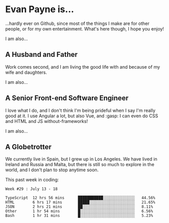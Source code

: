 # Evan Payne is...
...hardly ever on Github, since most of the things I make are for other people, or for my own entertainment.  What's here though, I hope you enjoy!

I am also...
## A Husband and Father
Work comes second, and I am living the good life with and because of my wife and daughters.

I am also...
## A Senior Front-end Software Engineer
I love what I do, and I don't think I'm being prideful when I say I'm really good at it.  I use Angular a lot, but also Vue, and :gasp: I can even do CSS and HTML and JS without-frameworks!

I am also...
## A Globetrotter
We currently live in Spain, but I grew up in Los Angeles.  We have lived in Ireland and Russia and Malta, but there is still so much to explore in the world, and I don't plan to stop anytime soon.

This past week in coding:
<!--START_SECTION:waka-->
```text
Week #29 : July 13 - 18

TypeScript  12 hrs 56 mins      ███████████░░░░░░░░░░░░░░   44.56% 
HTML        6 hrs 17 mins       █████░░░░░░░░░░░░░░░░░░░░   21.65% 
JSON        2 hrs 21 mins       ██░░░░░░░░░░░░░░░░░░░░░░░   8.11% 
Other       1 hr 54 mins        █░░░░░░░░░░░░░░░░░░░░░░░░   6.56% 
Bash        1 hr 31 mins        █░░░░░░░░░░░░░░░░░░░░░░░░   5.23%
```
<!--END_SECTION:waka-->
